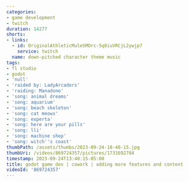 ```yaml
---
categories:
- game development
- twitch
duration: 14277
shorts:
- links:
  - id: OriginalAthleticMuleSMOrc-5q8iuVRCjL2ywjp7
    service: twitch
  name: down-pitched character theme music
tags:
- fl studio
- godot
- 'null'
- 'raided by: LadyArcaders'
- 'raiding: Manadono'
- 'song: animal dreams'
- 'song: aquarium'
- 'song: beach skeleton'
- 'song: cat meows'
- 'song: experta'
- 'song: here are your pills'
- 'song: lli'
- 'song: machine shop'
- 'song: witch''s coast'
thumbPath: /assets/thumbs/2023-09-24-18-40-15.jpg
thumbUri: /videos/869724357/pictures/1731692784
timestamp: 2023-09-24T13:40:15-05:00
title: godot game dev | cowork | adding more features and content
videoId: '869724357'
---
```

